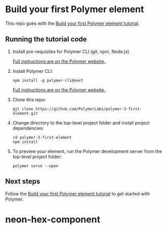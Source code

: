# Build your first Polymer element

This repo goes with the [Build your first Polymer element tutorial](https://www.polymer-project.org/3.0/start/first-element/intro).

## Running the tutorial code

1.  Install pre-requisites for Polymer CLI (git, npm, Node.js). 

    [Full instructions are on the Polymer website.](https://www.polymer-project.org/3.0/docs/tools/polymer-cli).

2.  Install Polymer CLI:

        npm install -g polymer-cli@next

    [Full instructions are on the Polymer website.](https://www.polymer-project.org/3.0/docs/tools/polymer-cli).

3.  Clone this repo: 

        git clone https://github.com/PolymerLabs/polymer-3-first-element.git

4.  Change directory to the top-level project folder and install project dependencies:

        cd polymer-3-first-element
        npm install
        
5.  To preview your element, run the Polymer development server from the top-level project folder:

        polymer serve --open

## Next steps

Follow the [Build your first Polymer element tutorial](https://www.polymer-project.org/3.0/start/first-element/intro) to get started with Polymer.
# neon-hex-component
